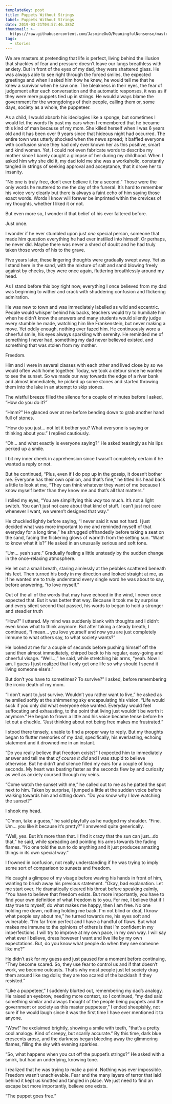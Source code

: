 ```yaml
---
templateKey: post
title: Puppets Without Strings
label: Puppets Without Strings
date: 2019-03-21T04:57:46.385Z
thumbnail: >-
  https://raw.githubusercontent.com/JasmineOuO/MeaningfulNonsense/master/static/images/park.jpg
tags:
  - stories
---
```

We are masters at pretending that life is perfect, living behind the illusion that shackles of fear and pressure doesn’t leave our lungs breathless with anxiety. But in front of the eyes of my dad, they were shattered glass. He was always able to see right through the forced smiles, the expected greetings and when I asked him how he knew, he would tell me that he knew a survivor when he saw one. The bleakness in their eyes, the fear of judgement after each conversation and the automatic responses, it was as if they were mere puppets tied up in strings. He would always blame the government for the wrongdoings of their people, calling them or, some days, society as a whole, the puppeteer.

As a child, I would absorb his ideologies like a sponge, but sometimes I would let the words fly past my ears when I remembered that he became this kind of man because of my mom. She killed herself when I was 6 years old and it has been over 9 years since that hideous night had occurred. The entire town was utterly shocked when the news spread; it baffled everyone with confusion since they had only ever known her as this positive, smart and kind woman. Yet, I could not even fabricate words to describe my mother since I barely caught a glimpse of her during my childhood. When I asked him why she did it, my dad told me she was a workaholic, constantly tangled in strings of seeking approval and acceptance, that it drove her to insanity.  

“No one is truly free, don’t ever believe it for a second.” Those were the only words he muttered to me the day of the funeral. It’s hard to remember his voice very clearly but there is always a faint echo of him saying those exact words. Words I know will forever be imprinted within the crevices of my thoughts, whether I liked it or not. 

But even more so, I wonder if that belief of his ever faltered before. 

Just once.

I wonder if he ever stumbled upon just _one_ special person, someone that made him question everything he had ever instilled into himself. Or perhaps, he never did. Maybe there was never a shred of doubt and he had truly taken those words of his to the grave. 

Five years later, these lingering thoughts were gradually swept away. Yet as I stand here in the sand, with the mixture of salt and sand blowing freely against by cheeks, they were once again, fluttering breathlessly around my head. 

As I stand before this boy right now, everything I once believed from my dad was beginning to wither and crack with shuddering confusion and flickering admiration. 

He was new to town and was immediately labelled as wild and eccentric. People would whisper behind his backs, teachers would try to humiliate him when he didn’t know the answers and many students would silently judge every stumble he made, watching him like Frankenstein, but never making a move.  Yet oddly enough, nothing ever fazed him. He continuously wore a cheerful smile, his eyes always sparkling with serenity. He reminded me of something I never had, something my dad never believed existed, and something that was stolen from my mother.

Freedom.

Him and I were in several classes with each other and lived close by so we would often walk home together. Today, we took a detour since he wanted to see the sunset. So we made our way towards the edge of a river bank and almost immediately, he picked up some stones and started throwing them into the lake in an attempt to skip stones.

 The wistful breeze filled the silence for a couple of minutes before I asked, “How do you do it?” 

“Hmm?” He glanced over at me before bending down to grab another hand full of stones. 

“How do you just… not let it bother you? What everyone is saying or thinking about you.” I replied cautiously.

“Oh… and what exactly is everyone saying?” He asked teasingly as his lips perked up a smile.

I bit my inner cheek in apprehension since I wasn’t completely certain if he wanted a reply or not. 

But he continued, “Plus, even if I do pop up in the gossip, it doesn’t bother me. Everyone has their own opinion, and that’s fine,” he titled his head back a little to look at me, “They can think whatever they want of me because I know myself better than they know me and that’s all that matters.” 

I rolled my eyes, “You are simplifying this _way_ too much. It’s not a light switch.  You can’t just not care about that kind of stuff. I can’t just not care whenever I want, we weren’t designed that way.”

He chuckled lightly before saying, “I never said it was not hard. I just decided what was more important to me and reminded myself of that everyday for a long time,” he shrugged offhandedly before taking a seat on the sand, facing the flickering glows of warmth from the setting sun. “Want to know what it is?” He asked in an unusually serious and soft tone.

“Um… yeah sure.” Gradually feeling a little unsteady by the sudden change in the once-relaxing atmosphere.

He let out a small breath, staring aimlessly at the pebbles scattered beneath his feet. Then turned his body in my direction and looked straight at me, as if he wanted me to truly understand every single word he was about to say, before answering, “to love myself.”

Out of the all of the words that may have echoed in the wind, I never once expected that. But it was better that way. Because it took me by surprise and every silent second that passed, his words to began to hold a stronger and steadier truth

“How?” I uttered. My mind was suddenly blank with thoughts and I didn’t even know what to think anymore.  But after taking a steady breath, I continued, “I mean… you love yourself and now you are just completely immune to what others say, to what society wants?”

He looked at me for a couple of seconds before pushing himself off the sand then almost immediately, chirped back to his regular, easy-going and cheerful visage. “Well…,” he said, while stretching his arms, “yeah. Now I am. I guess I just realized that I only get one life so why should I spend it living someone else’s.”

But don’t you have to sometimes? To survive?” I asked, before remembering the ironic death of my mom.

“I don’t want to _just_ survive. Wouldn’t you rather want to live,” he asked as he smiled softly at the shimmering sky encapsulating his vision. “Life would suck if you only did what everyone else wanted. Everyday would feel suffocating and exhausting, to the point that living just wouldn’t be worth it anymore.” He began to frown a little and his voice became tense before he let out a chuckle. “Just thinking about not being free makes me frustrated.”

I stood there tensely, unable to find a proper way to reply. But my thoughts began to flutter memories of my dad, specifically, his everlasting, echoing statement and it drowned me in an instant. 

“Do you really believe that freedom exists?” I expected him to immediately answer and tell me that _of course it did_ and I was stupid to believe otherwise. But he didn’t and silence filled my ears for a couple of long seconds. My heart was beating faster as the seconds flew by and curiosity as well as anxiety coursed through my veins. 

 “Come watch the sunset with me,” he called out to me as he patted the spot next to him. Taken by surprise, I jumped a little at the sudden voice before walking towards him and sitting down. “Do you know why I love watching the sunset?”

I shook my head.

“C’mon, take a guess,” he said playfully as he nudged my shoulder. “Fine. Um… you like it because it’s pretty?” I answered quite generically. 

“Well, yes. But it’s more than that. I find it crazy that the sun can just...do that,” he said, while spreading and pointing his arms towards the fading flames. “No one told the sun to do anything and it just produces amazing things in its own special way.”

I frowned in confusion, not really understanding if he was trying to imply some sort of comparison to sunsets and freedom. 

He caught a glimpse of my visage before waving his hands in front of him, wanting to brush away his previous statement. “Okay, bad explanation.  Let me start over. He dramatically cleared his throat before speaking calmly, “You have to believe that freedom exists. But more importantly, you have to find your own definition of what freedom is to you. For me, I believe that if I stay true to myself, do what makes me happy, then I am free. No one holding me down, nothing holding me back. I'm not blind or deaf, I know what people say about me,” he turned towards me, his eyes soft and vulnerable. “I’m far from perfect and I have a handful of flaws. But what makes me immune to the opinions of others is that I’m confident in my imperfections. I will try to improve at my own pace, in my own way. I will say what ever I believe, dress however I want and live life by my own expectations. But, do you know what people do when they see someone like me?” 

He didn’t ask for my guess and just paused for a moment before continuing, “They become scared. So, they use fear to control us and if that doesn’t work, we become outcasts. That’s why most people just let society drag them around like rag dolls; they are too scared of the backlash if they resisted.”

“Like a puppeteer,” I suddenly blurted out, remembering my dad’s analogy. He raised an eyebrow, needing more context, so I continued, “my dad said something similar and always thought of the people being puppets and the government or society as this master puppeteer,” I ended sheepishly, not sure if he would laugh since it was the first time I have ever mentioned it to anyone. 

“Wow!" he exclaimed brightly, showing a smile with teeth, "that’s a pretty cool analogy. Kind of creepy, but scarily accurate.” By this time, dark blue crescents arose, and the darkness began bleeding away the glimmering flames, filling the sky with evening sparkles. 

“So, what happens when you cut off the puppet’s strings?” He asked with a smirk, but had an underlying, knowing tone.

I realized that he was trying to make a point. Nothing was ever impossible. Freedom wasn’t unachievable. Fear and the many layers of terror that laid behind it kept us knotted and tangled in place. We just need to find an escape but more importantly, believe one exists. 

“The puppet goes free.”
